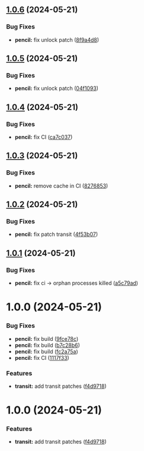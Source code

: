 ## [1.0.6](https://github.com/andronedev/revanced-patches/compare/v1.0.5...v1.0.6) (2024-05-21)


### Bug Fixes

* **pencil:** fix unlock patch ([8f9a4d8](https://github.com/andronedev/revanced-patches/commit/8f9a4d8482f3c8f5ac45970beb5a7856fa2ea305))

## [1.0.5](https://github.com/andronedev/revanced-patches/compare/v1.0.4...v1.0.5) (2024-05-21)


### Bug Fixes

* **pencil:** fix unlock patch ([04f1093](https://github.com/andronedev/revanced-patches/commit/04f1093c7a88756b4e8580d7e95e899cdae725ea))

## [1.0.4](https://github.com/andronedev/revanced-patches/compare/v1.0.3...v1.0.4) (2024-05-21)


### Bug Fixes

* **pencil:** fix CI ([ca7c037](https://github.com/andronedev/revanced-patches/commit/ca7c037b32d3d29290279eac381d2971901174f5))

## [1.0.3](https://github.com/andronedev/revanced-patches/compare/v1.0.2...v1.0.3) (2024-05-21)


### Bug Fixes

* **pencil:** remove cache in CI ([8276853](https://github.com/andronedev/revanced-patches/commit/8276853e8a9aec322ac8155522de89bfc08013f7))

## [1.0.2](https://github.com/andronedev/revanced-patches/compare/v1.0.1...v1.0.2) (2024-05-21)


### Bug Fixes

* **pencil:** fix patch transit ([4f53b07](https://github.com/andronedev/revanced-patches/commit/4f53b077fb8fa5c4819dd0358db57eb7ad796f9b))

## [1.0.1](https://github.com/andronedev/revanced-patches/compare/v1.0.0...v1.0.1) (2024-05-21)


### Bug Fixes

* **pencil:** fix ci -> orphan processes killed ([a5c79ad](https://github.com/andronedev/revanced-patches/commit/a5c79ad684393e118d290e9e558868f514e392c4))

# 1.0.0 (2024-05-21)


### Bug Fixes

* **pencil:** fix build ([9fce78c](https://github.com/andronedev/revanced-patches/commit/9fce78ca46b661150da2a9855ea4ab7ce1a02c3f))
* **pencil:** fix build ([b7c28b6](https://github.com/andronedev/revanced-patches/commit/b7c28b6ce320cdf27ab686bb5154b81c94e2cadf))
* **pencil:** fix build ([fc2a75a](https://github.com/andronedev/revanced-patches/commit/fc2a75a7c88aba08f4a8424c22880da4509e7937))
* **pencil:** fix CI ([1117f33](https://github.com/andronedev/revanced-patches/commit/1117f33f73fa4bc8cfcb20d7561f7036d51d981c))


### Features

* **transit:** add transit patches ([f4d9718](https://github.com/andronedev/revanced-patches/commit/f4d9718934f754e282d899872a8870da74adfdd0))

# 1.0.0 (2024-05-21)


### Features

* **transit:** add transit patches ([f4d9718](https://github.com/andronedev/revanced-patches/commit/f4d9718934f754e282d899872a8870da74adfdd0))
